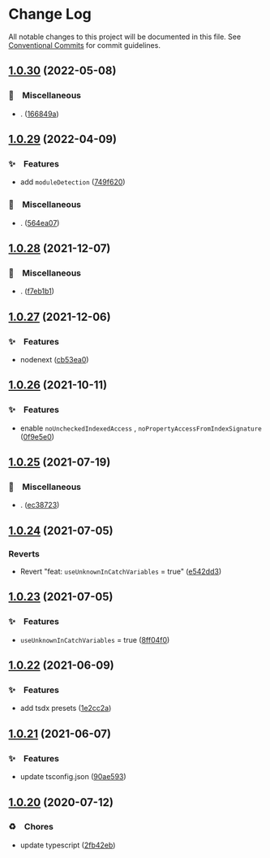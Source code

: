 # Change Log

All notable changes to this project will be documented in this file.
See [Conventional Commits](https://conventionalcommits.org) for commit guidelines.

## [1.0.30](https://github.com/bluelovers/ws-node-bluelovers/compare/@bluelovers/tsconfig@1.0.29...@bluelovers/tsconfig@1.0.30) (2022-05-08)


### 🔖　Miscellaneous

* . ([166849a](https://github.com/bluelovers/ws-node-bluelovers/commit/166849a69be53cf9015f9f1e3c611f5fca442e45))





## [1.0.29](https://github.com/bluelovers/ws-node-bluelovers/compare/@bluelovers/tsconfig@1.0.28...@bluelovers/tsconfig@1.0.29) (2022-04-09)


### ✨　Features

* add `moduleDetection` ([749f620](https://github.com/bluelovers/ws-node-bluelovers/commit/749f620a88d1adc8b09816f75134ec66c3563280))


### 🔖　Miscellaneous

* . ([564ea07](https://github.com/bluelovers/ws-node-bluelovers/commit/564ea07650dd294938ae8d71795be89a60faf3a5))





## [1.0.28](https://github.com/bluelovers/ws-node-bluelovers/compare/@bluelovers/tsconfig@1.0.27...@bluelovers/tsconfig@1.0.28) (2021-12-07)


### 🔖　Miscellaneous

* . ([f7eb1b1](https://github.com/bluelovers/ws-node-bluelovers/commit/f7eb1b1ca6c23e7964f202ded2a285550a54abf3))





## [1.0.27](https://github.com/bluelovers/ws-node-bluelovers/compare/@bluelovers/tsconfig@1.0.26...@bluelovers/tsconfig@1.0.27) (2021-12-06)


### ✨　Features

* nodenext ([cb53ea0](https://github.com/bluelovers/ws-node-bluelovers/commit/cb53ea020c048edc4320a104fb0a3c3699de87f6))





## [1.0.26](https://github.com/bluelovers/ws-node-bluelovers/compare/@bluelovers/tsconfig@1.0.25...@bluelovers/tsconfig@1.0.26) (2021-10-11)


### ✨　Features

* enable `noUncheckedIndexedAccess` , `noPropertyAccessFromIndexSignature` ([0f9e5e0](https://github.com/bluelovers/ws-node-bluelovers/commit/0f9e5e066f0f85d383287c98cc79f54477589688))





## [1.0.25](https://github.com/bluelovers/ws-node-bluelovers/compare/@bluelovers/tsconfig@1.0.24...@bluelovers/tsconfig@1.0.25) (2021-07-19)


### 🔖　Miscellaneous

* . ([ec38723](https://github.com/bluelovers/ws-node-bluelovers/commit/ec3872360fcc974d0af3ad2c0cde53806e39d29b))





## [1.0.24](https://github.com/bluelovers/ws-node-bluelovers/compare/@bluelovers/tsconfig@1.0.23...@bluelovers/tsconfig@1.0.24) (2021-07-05)


### Reverts

* Revert "feat: `useUnknownInCatchVariables` = true" ([e542dd3](https://github.com/bluelovers/ws-node-bluelovers/commit/e542dd377386f11901f153fa6324b5140729d7f8))





## [1.0.23](https://github.com/bluelovers/ws-node-bluelovers/compare/@bluelovers/tsconfig@1.0.22...@bluelovers/tsconfig@1.0.23) (2021-07-05)


### ✨　Features

* `useUnknownInCatchVariables` = true ([8ff04f0](https://github.com/bluelovers/ws-node-bluelovers/commit/8ff04f05e6fdab418d0b53eb6060e2a8af101188))





## [1.0.22](https://github.com/bluelovers/ws-node-bluelovers/compare/@bluelovers/tsconfig@1.0.21...@bluelovers/tsconfig@1.0.22) (2021-06-09)


### ✨　Features

* add tsdx presets ([1e2cc2a](https://github.com/bluelovers/ws-node-bluelovers/commit/1e2cc2abb9447eca84e9498f12bc47c0359b1ca5))





## [1.0.21](https://github.com/bluelovers/ws-node-bluelovers/compare/@bluelovers/tsconfig@1.0.20...@bluelovers/tsconfig@1.0.21) (2021-06-07)


### ✨　Features

* update tsconfig.json ([90ae593](https://github.com/bluelovers/ws-node-bluelovers/commit/90ae59373c18a0856d7e97548590f2498abf6799))





## [1.0.20](https://github.com/bluelovers/ws-node-bluelovers/compare/@bluelovers/tsconfig@1.0.19...@bluelovers/tsconfig@1.0.20) (2020-07-12)


### ♻️　Chores

* update typescript ([2fb42eb](https://github.com/bluelovers/ws-node-bluelovers/commit/2fb42eb6a6b4afa6702838f7451ca7a663055380))
